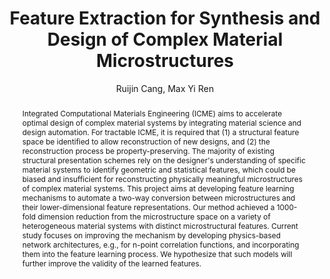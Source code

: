 ---
layout: project
shorttitle:  "Feature Extraction for Synthesis and Design of Complex Material Microstructures"
title:  "Feature Extraction for Synthesis and Design of Complex Material Microstructures"
author: Ruijin Cang, Max Yi Ren
authorlink:
categories: project-esd
publishdate: 2017
image: _images/materialdesign/image.jpg
summaryimg: _images/materialdesign/summaryimg.jpg
imgcaption: "(Top) Original samples from Ti-6Al-4V alloy, Pb-Sn alloy, Fontainebleau sandstone,
and spherical colloids (Bottom) Random reconstructions by learning from the samples"
abstract: "Integrated Computational Materials Engineering (ICME) aims to accelerate 
optimal design of complex material systems by integrating material science and 
design automation. For tractable ICME, it is required that (1) a structural feature 
space be identified to allow reconstruction of new designs, and (2) the 
reconstruction process be property-preserving. The majority of existing 
structural presentation schemes rely on the designer's understanding of specific 
material systems to identify geometric and statistical features, which could be 
biased and insufficient for reconstructing physically meaningful microstructures 
of complex material systems. This project aims at developing feature learning mechanisms 
to automate a two-way conversion between microstructures and their 
lower-dimensional feature representations.
Our method achieved a 1000-fold dimension reduction from the microstructure 
space on a variety of heterogeneous material systems with distinct microstructural 
features. Current study focuses on improving the mechanism by developing physics-based
network architectures, e.g., for n-point correlation functions, and incorporating
them into the feature learning process. We hypothesize that such models will further
improve the validity of the learned features."
paper_detail: Cang, R., Xu, Y., Chen, S., Liu, Y., Jiao, Y., and Ren, Y. (2017). Microstructure Representation and Reconstruction of Heterogeneous Materials via Deep Belief Network for Computational Material Design. ASME Journal of Mechanical Design.
paper_remote: https://arxiv.org/abs/1612.07401 
video: _papers/material_cang_2017spring.mp4
source: https://github.com/DesignInformaticsLab/Material-Design
---